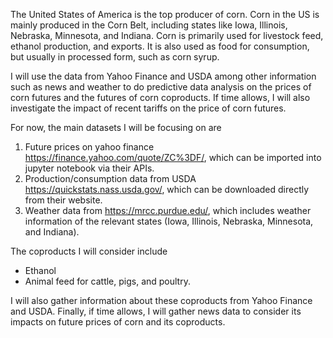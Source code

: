 The United States of America is the top producer of corn. Corn in the US is mainly produced in the Corn Belt, including states like Iowa, Illinois, Nebraska, Minnesota, and Indiana. Corn is primarily used for livestock feed, ethanol production, and exports. It is also used as food for consumption, but usually in processed form, such as corn syrup. 

I will use the data from Yahoo Finance and USDA among other information such as news and weather to do predictive data analysis on the prices of corn futures and the futures of corn coproducts. If time allows, I will also investigate the impact of recent tariffs on the price of corn futures.

For now, the main datasets I will be focusing on are 
1.	Future prices on yahoo finance https://finance.yahoo.com/quote/ZC%3DF/, which can be imported into jupyter notebook via their APIs.
2.	Production/consumption data from USDA https://quickstats.nass.usda.gov/, which can be downloaded directly from their website.
3.	Weather data from https://mrcc.purdue.edu/, which includes weather information of the relevant states (Iowa, Illinois, Nebraska, Minnesota, and Indiana).

The coproducts I will consider include
* Ethanol
* Animal feed for cattle, pigs, and poultry.

I will also gather information about these coproducts from Yahoo Finance and USDA. Finally, if time allows, I will gather news data to consider its impacts on future prices of corn and its coproducts.
